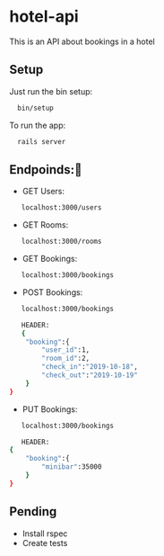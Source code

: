# hotel-api

This is an API about bookings in a hotel

## Setup

Just run the bin setup:

```bash
  bin/setup
```

To run the app:

```bash
  rails server
```
## Endpoinds:💎

* GET Users:
```bash
   localhost:3000/users
```
* GET Rooms:
```bash
   localhost:3000/rooms
```
* GET Bookings:
```bash
   localhost:3000/bookings
```
* POST Bookings:
```bash
   localhost:3000/bookings
```
```bash
   HEADER:
   {
	"booking":{
		"user_id":1,
		"room_id":2,
		"check_in":"2019-10-18",
		"check_out":"2019-10-19"
	}
}
```
* PUT Bookings:
```bash
   localhost:3000/bookings
```
```bash
   HEADER:
{
	"booking":{
		"minibar":35000
	}
}
```

## Pending
- Install rspec
- Create tests
